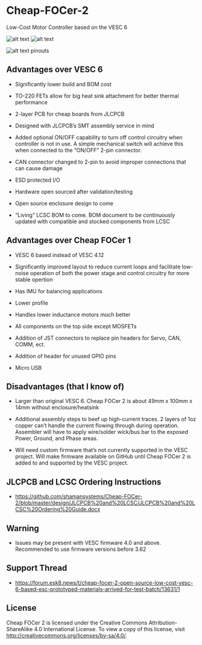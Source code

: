 # Cheap-FOCer-2
Low-Cost Motor Controller based on the VESC 6

![alt text](https://github.com/shamansystems/Cheap-FOCer-2/blob/master/design/Images/Front.PNG)
![alt text](https://github.com/shamansystems/Cheap-FOCer-2/blob/master/design/Images/Back.PNG)

![alt text](https://github.com/shamansystems/Cheap-FOCer-2/blob/master/design/Images/pinout.PNG)
pinouts


## Advantages over VESC 6

- Significantly lower build and BOM cost

- TO-220 FETs allow for big heat sink attachment for better thermal performance

- 2-layer PCB for cheap boards from JLCPCB

- Designed with JLCPCB’s SMT assembly service in mind

- Added optional ON/OFF capability to turn off control circuitry when controller is not in use. A simple mechanical switch will achieve this when connected to the “ON/OFF” 2-pin connector.

- CAN connector changed to 2-pin to avoid improper connections that can cause damage

- ESD protected I/O

- Hardware open sourced after validation/testing

- Open source enclosure design to come

- “Living” LCSC BOM to come. BOM document to be continuously updated with compatible and stocked components from LCSC

## Advantages over Cheap FOCer 1

- VESC 6 based instead of VESC 4.12

- Significantly improved layout to reduce current loops and facilitate low-noise operation of both the power stage and control circuitry for more stable opertion

- Has IMU for balancing applications

- Lower profile

- Handles lower inductance motors much better

- All components on the top side except MOSFETs

- Addition of JST connectors to replace pin headers for Servo, CAN, COMM, ect.

- Addition of header for unused GPIO pins

- Micro USB

## Disadvantages (that I know of)

- Larger than original VESC 6. Cheap FOCer 2 is about 49mm x 100mm x 14mm without enclosure/heatsink

- Additional assembly steps to beef up high-current traces. 2 layers of 1oz copper can’t handle the current flowing through during operation. Assembler will have to apply wire/solder wick/bus bar to the exposed Power, Ground, and Phase areas.

- Will need custom firmware that’s not currently supported in the VESC project. Will make firmware available on GitHub until Cheap FOCer 2 is added to and supported by the VESC project.

## JLCPCB and LCSC Ordering Instructions

- https://github.com/shamansystems/Cheap-FOCer-2/blob/master/design/JLCPCB%20and%20LCSC/JLCPCB%20and%20LCSC%20Ordering%20Guide.docx

## Warning
- Issues may be present with VESC firmware 4.0 and above. Recommended to use firmware versions before 3.62

## Support Thread
- https://forum.esk8.news/t/cheap-focer-2-open-source-low-cost-vesc-6-based-esc-prototyped-materials-arrived-for-test-batch/13631/1

## License
Cheap FOCer 2 is licensed under the Creative Commons Attribution-ShareAlike 4.0 International License. To view a copy of this license, visit http://creativecommons.org/licenses/by-sa/4.0/.
